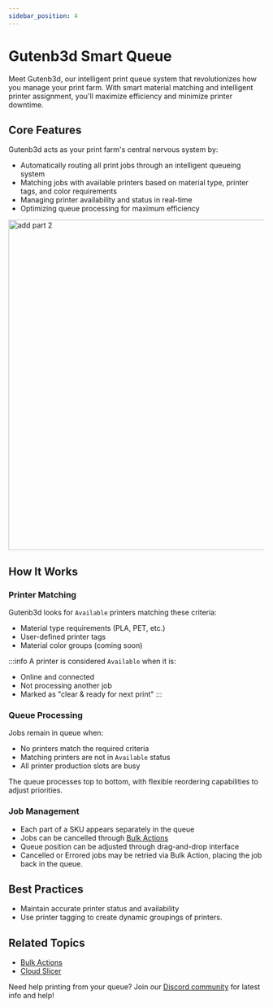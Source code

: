 ```yaml
---
sidebar_position: 4
---
```


# Gutenb3d Smart Queue

Meet Gutenb3d, our intelligent print queue system that revolutionizes how you manage your print farm. With smart material matching and intelligent printer assignment, you'll maximize efficiency and minimize printer downtime.

## Core Features

Gutenb3d acts as your print farm's central nervous system by:

* Automatically routing all print jobs through an intelligent queueing system
* Matching jobs with available printers based on material type, printer tags, and color requirements
* Managing printer availability and status in real-time
* Optimizing queue processing for maximum efficiency

<img src="/img/gutenbed.gif" width="650" alt="add part 2" />

## How It Works

### Printer Matching

Gutenb3d looks for `Available` printers matching these criteria:

* Material type requirements (PLA, PET, etc.)
* User-defined printer tags
* Material color groups (coming soon)

:::info
A printer is considered `Available` when it is:
* Online and connected
* Not processing another job
* Marked as "clear & ready for next print"
:::

### Queue Processing

Jobs remain in queue when:

* No printers match the required criteria
* Matching printers are not in `Available` status
* All printer production slots are busy

The queue processes top to bottom, with flexible reordering capabilities to adjust priorities.

### Job Management

* Each part of a SKU appears separately in the queue
* Jobs can be cancelled through [Bulk Actions](../advanced-features/bulk-actions.md)
* Queue position can be adjusted through drag-and-drop interface
* Cancelled or Errored jobs may be retried via Bulk Action, placing the job back in the queue.

## Best Practices

* Maintain accurate printer status and availability
* Use printer tagging to create dynamic groupings of printers.

## Related Topics

* [Bulk Actions](../advanced-features/bulk-actions.md)
* [Cloud Slicer](./cloud-slicer.md)

Need help printing from your queue? Join our [Discord community](https://discord.gg/RCFA2u99De) for latest info and help!